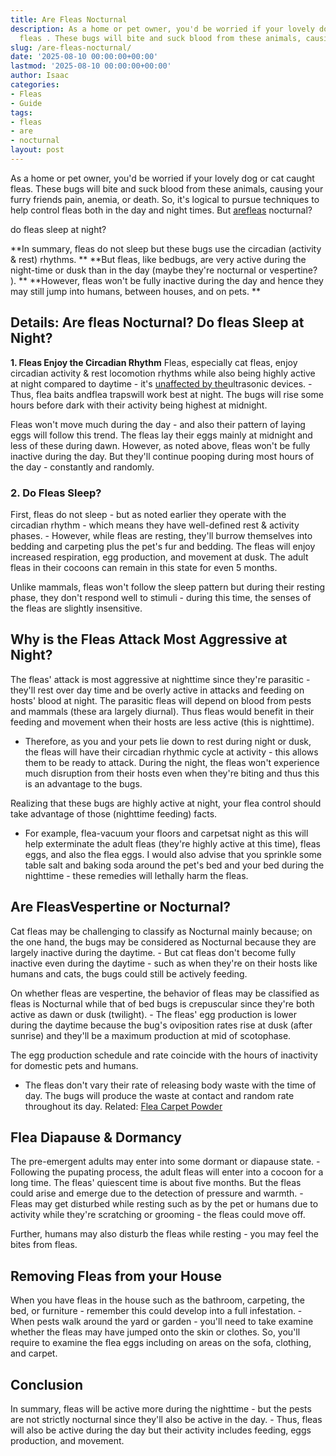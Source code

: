 ```yaml
---
title: Are Fleas Nocturnal
description: As a home or pet owner, you'd be worried if your lovely dog or cat caught
  fleas . These bugs will bite and suck blood from these animals, causing your furry...
slug: /are-fleas-nocturnal/
date: '2025-08-10 00:00:00+00:00'
lastmod: '2025-08-10 00:00:00+00:00'
author: Isaac
categories:
- Fleas
- Guide
tags:
- fleas
- are
- nocturnal
layout: post
---
```

As a home or pet owner, you'd be worried if your lovely dog or cat caught fleas. These bugs will bite and suck blood from these animals, causing your furry friends pain, anemia, or death. So, it's logical to pursue techniques to help control fleas both in the day and night times. But [are](https://pestpolicy.com/are-leopard-geckos-nocturnal/)[fleas](https://pestpolicy.com/are-male-or-female-bernedoodles-better/) nocturnal?

do fleas sleep at night?

**In summary, fleas do not sleep but these bugs use the circadian (activity & rest) rhythms. ** **But fleas, like bedbugs, are very active during the night-time or dusk than in the day (maybe they're nocturnal or vespertine? ). ** **However, fleas won't be fully inactive during the day and hence they may still jump into humans, between houses, and on pets. **

##  Details: Are fleas Nocturnal? Do fleas Sleep at Night?

**1. Fleas Enjoy the Circadian Rhythm** Fleas, especially cat fleas, enjoy circadian activity & rest locomotion rhythms while also being highly active at night compared to daytime - it's [unaffected by the](https://pubmed.ncbi.nlm.nih.gov/2708627/)ultrasonic devices. - Thus, flea baits andflea trapswill work best at night. The bugs will rise some hours before dark with their activity being highest at midnight.

Fleas won't move much during the day - and also their pattern of laying eggs will follow this trend. The fleas lay their eggs mainly at midnight and less of these during dawn. However, as noted above, fleas won't be fully inactive during the day. But they'll continue pooping during most hours of the day - constantly and randomly.

###  2. Do Fleas Sleep?

First, fleas do not sleep - but as noted earlier they operate with the circadian rhythm - which means they have well-defined rest & activity phases. - However, while fleas are resting, they'll burrow themselves into bedding and carpeting plus the pet's fur and bedding. The fleas will enjoy increased respiration, egg production, and movement at dusk. The adult fleas in their cocoons can remain in this state for even 5 months.

Unlike mammals, fleas won't follow the sleep pattern but during their resting phase, they don't respond well to stimuli - during this time, the senses of the fleas are slightly insensitive.

##  Why is the Fleas Attack Most Aggressive at Night?

The fleas' attack is most aggressive at nighttime since they're parasitic - they'll rest over day time and be overly active in attacks and feeding on hosts' blood at night. The parasitic fleas will depend on blood from pests and mammals (these ara largely diurnal). Thus fleas would benefit in their feeding and movement when their hosts are less active (this is nighttime).

- Therefore, as you and your pets lie down to rest during night or dusk, the fleas will have their circadian rhythmic cycle at activity - this allows them to be ready to attack. During the night, the fleas won't experience much disruption from their hosts even when they're biting and thus this is an advantage to the bugs.

Realizing that these bugs are highly active at night, your flea control should take advantage of those (nighttime feeding) facts.

- For example, flea-vacuum your floors and carpetsat night as this will help exterminate the adult fleas (they're highly active at this time), fleas eggs, and also the flea eggs. I would also advise that you sprinkle some table salt and baking soda around the pet's bed and your bed during the nighttime - these remedies will lethally harm the fleas.

##  Are Fleas**Vespertine or Nocturnal?**

Cat fleas may be challenging to classify as Nocturnal mainly because; on the one hand, the bugs may be considered as Nocturnal because they are largely inactive during the daytime. - But cat fleas don't become fully inactive even during the daytime - such as when they're on their hosts like humans and cats, the bugs could still be actively feeding.

On whether fleas are vespertine, the behavior of fleas may be classified as fleas is Nocturnal while that of bed bugs is crepuscular since they're both active as dawn or dusk (twilight). - The fleas' egg production is lower during the daytime because the bug's oviposition rates rise at dusk (after sunrise) and they'll be a maximum production at mid of scotophase.

The egg production schedule and rate coincide with the hours of inactivity for domestic pets and humans.

- The fleas don't vary their rate of releasing body waste with the time of day. The bugs will produce the waste at contact and random rate throughout its day. Related: [Flea Carpet Powder](https://pestpolicy.com/best-flea-carpet-powder/)

##  **Flea Diapause & Dormancy**

The pre-emergent adults may enter into some dormant or diapause state. - Following the pupating process, the adult fleas will enter into a cocoon for a long time. The fleas' quiescent time is about five months. But the fleas could arise and emerge due to the detection of pressure and warmth. - Fleas may get disturbed while resting such as by the pet or humans due to activity while they're scratching or grooming - the fleas could move off.

Further, humans may also disturb the fleas while resting - you may feel the bites from fleas.

##  Removing Fleas from your House

When you have fleas in the house such as the bathroom, carpeting, the bed, or furniture - remember this could develop into a full infestation. - When pests walk around the yard or garden - you'll need to take examine whether the fleas may have jumped onto the skin or clothes. So, you'll require to examine the flea eggs including on areas on the sofa, clothing, and carpet.

##  Conclusion

In summary, fleas will be active more during the nighttime - but the pests are not strictly nocturnal since they'll also be active in the day. - Thus, fleas will also be active during the day but their activity includes feeding, eggs production, and movement.